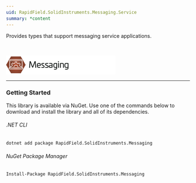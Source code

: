 ```yaml
---
uid: RapidField.SolidInstruments.Messaging.Service
summary: *content
---
```


<!--
Copyright (c) RapidField LLC. Licensed under the MIT License. See LICENSE.txt in the project root for license information.
-->

Provides types that support messaging service applications.

<br />

![Messaging label](../images/Label.Messaging.300w.png)
- - -

### Getting Started

This library is available via NuGet. Use one of the commands below to download and install the library and all of its dependencies.

###### .NET CLI

```shell
dotnet add package RapidField.SolidInstruments.Messaging
```

###### NuGet Package Manager

```shell
Install-Package RapidField.SolidInstruments.Messaging
```